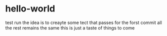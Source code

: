 # hello-world
test run
the idea is to creayte some tect that passes for the forst commit
all the rest remains the same
this is just a taste of things to come
